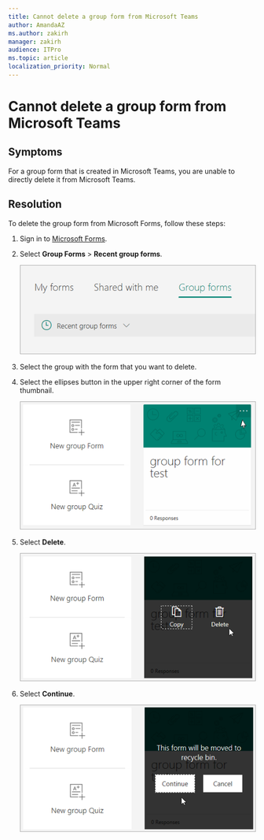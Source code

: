 ```yaml
---
title: Cannot delete a group form from Microsoft Teams
author: AmandaAZ
ms.author: zakirh
manager: zakirh
audience: ITPro
ms.topic: article
localization_priority: Normal
---
```


# Cannot delete a group form from Microsoft Teams

## Symptoms

For a group form that is created in Microsoft Teams, you are unable to directly delete it from Microsoft Teams.

## Resolution

To delete the group form from Microsoft Forms, follow these steps:

1. Sign in to [Microsoft Forms](https://forms.office.com/).
1. Select **Group Forms** > **Recent group forms**.

   ![the group form dialog box](./media/cannot-delete-a-group-form-from-microsoft-teams/group-form.PNG)
1. Select the group with the form that you want to delete.
1. Select the ellipses button in the upper right corner of the form thumbnail.

   ![the ellipses button dialog box](./media/cannot-delete-a-group-form-from-microsoft-teams/ellipses-button.PNG)

1. Select **Delete**.

   ![the delete button dialog box](./media/cannot-delete-a-group-form-from-microsoft-teams/delete-button.PNG)

1. Select **Continue**.

   ![the continue button dialog box](./media/cannot-delete-a-group-form-from-microsoft-teams/continue-button.PNG)